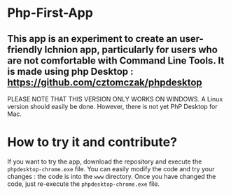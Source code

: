 # Php-First-App

This app is an experiment to create an user-friendly Ichnion app, particularly for users who are not comfortable with Command Line Tools. 
It is made using php Desktop : https://github.com/cztomczak/phpdesktop
------------------------------------------------------------------------------------------------------------------------------------------
PLEASE NOTE THAT THIS VERSION ONLY WORKS ON WINDOWS. 
A Linux version should easily be done. However, there is not yet PhP Desktop for Mac. 

# How to try it and contribute? 

If you want to try the app, download the repository and execute the `phpdesktop-chrome.exe` file. 
You can easily modify the code and try your changes : the code is into the `www` directory. Once you have changed the code, just re-execute the `phpdesktop-chrome.exe` file. 

